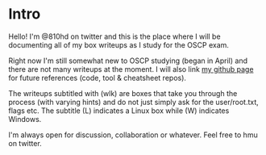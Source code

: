 # Intro

Hello! I'm @810hd on twitter and this is the place where I will be documenting all of my box writeups as I study for the OSCP exam. 

Right now I'm still somewhat new to OSCP studying \(began in April\) and there are not many writeups at the moment. I will also link [my github page](https://github.com/810hd) for future references \(code, tool & cheatsheet repos\).

The writeups subtitled with \(wlk\) are boxes that take you through the process \(with varying hints\) and do not just simply ask for the user/root.txt, flags etc. The subtitle \(L\) indicates a Linux box while \(W\) indicates Windows.

I'm always open for discussion, collaboration or whatever. Feel free to hmu on twitter. 

